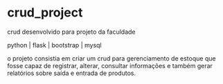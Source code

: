 # crud_project
crud desenvolvido para projeto da faculdade

python | flask | bootstrap | mysql


o projeto consistia em criar um crud para gerenciamento de estoque que fosse capaz de registrar, alterar, consultar informações e também gerar relatórios sobre saída e entrada de produtos.
